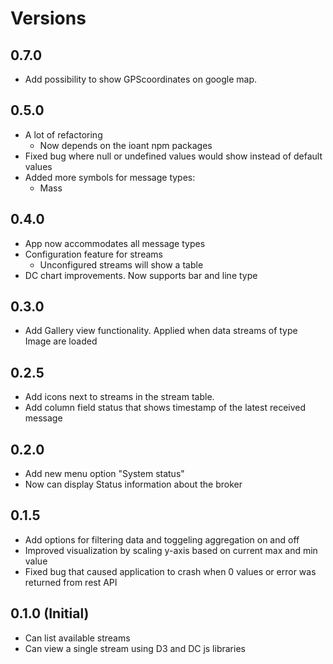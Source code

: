 # Versions

## 0.7.0
- Add possibility to show GPScoordinates on google map.  

## 0.5.0
- A lot of refactoring
    - Now depends on the ioant npm packages
- Fixed bug where null or undefined values would show instead of default values
- Added more symbols for message types:
    - Mass  

## 0.4.0
- App now accommodates all message types
- Configuration feature for streams
    - Unconfigured streams will show a table
- DC chart improvements. Now supports bar and line type

## 0.3.0
- Add Gallery view functionality. Applied when data streams of type Image are loaded

## 0.2.5
- Add icons next to streams in the stream table.
- Add column field status that shows timestamp of the latest received message

## 0.2.0
- Add new menu option "System status"
- Now can display Status information about the broker


## 0.1.5
- Add options for filtering data and toggeling aggregation on and off
- Improved visualization by scaling y-axis based on current max and min value
- Fixed bug that caused application to crash when 0 values or error was returned from rest API

## 0.1.0 (Initial)
- Can list available streams
- Can view a single stream using D3 and DC js libraries
